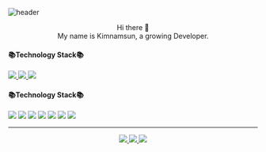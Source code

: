 
![header](https://capsule-render.vercel.app/api?type=wave&color=auto&height=300&section=header&text=kimnamsun();&fontSize=90)


<p align='center'>
Hi there 👋
<br>
My name is Kimnamsun, a growing Developer.
</p>

<p align='center'>
  <h4>📚Technology Stack📚</h4>
  <a href="https://velog.io/@nsunny0908">
    <img src="https://img.shields.io/badge/Tech%20Blog-11B48A?style=flat-square&logo=Vimeo&logoColor=white"/>
  </a>
  <a href="http://kimnamsun.github.io/">
    <img src="https://img.shields.io/badge/GitHub%20Blog-181717?style=flat-square&logo=GitHub&logoColor=white"/>
  </a>
  <a href="https://www.notion.so/namsun-Kim-3e32988d63aa4845b131edb4fd522b6a">
    <img src="https://img.shields.io/badge/portfolio-6E519D?style=flat-square&logo=Notion&logoColor=white"/>
  </a>
</p>

<p align='center'>
  <h4>📚Technology Stack📚</h4>
    <img src="https://img.shields.io/badge/-JAVA-red"/> <img src="https://img.shields.io/badge/-Javascript-yellow"/> <img src="https://shields.io/badge/-HTML/CSS-ff69b4"/>
    <img src="https://img.shields.io/badge/-Oracle-327da8"/> <img src="https://img.shields.io/badge/-MySql-006F8C"/> <img src="https://img.shields.io/badge/-Spring-brightgreen"/>
    <img src="https://img.shields.io/badge/-Git-black"/>
</p>

<hr>
<p align='center'>
  <a href="https://velog.io/@nsunny0908">
    <img src="https://img.shields.io/badge/Tech%20Blog-11B48A?style=flat-square&logo=Vimeo&logoColor=white"/>
  </a>
  <a href="http://kimnamsun.github.io/">
    <img src="https://img.shields.io/badge/GitHub%20Blog-181717?style=flat-square&logo=GitHub&logoColor=white"/>
  </a>
  <a href="https://www.notion.so/namsun-Kim-3e32988d63aa4845b131edb4fd522b6a">
    <img src="https://img.shields.io/badge/portfolio-6E519D?style=flat-square&logo=Notion&logoColor=white"/>
  </a>
</p>

